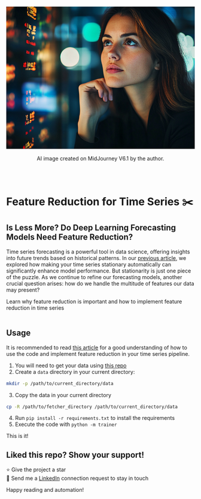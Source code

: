 <p align="center">
  <img src="./woman_thinking.png" alt="Description of the image">
</p>
<p align="center">
  AI image created on MidJourney V6.1 by the author.
</p><br>
<br>

# Feature Reduction for Time Series ✂️  <br>


## Is Less More? Do Deep Learning Forecasting Models Need Feature Reduction?

Time series forecasting is a powerful tool in data science, offering insights 
into future trends based on historical patterns. In our [previous article](https://levelup.gitconnected.com/want-to-decrease-your-models-prediction-errors-by-20-follow-this-simple-trick-97354102098e), we 
explored how making your time series stationary automatically can significantly 
enhance model performance. But stationarity is just one piece of the puzzle. As 
we continue to refine our forecasting models, another crucial question arises: 
how do we handle the multitude of features our data may present?

Learn why feature reduction is important and how to implement feature reduction 
in time series
<br>
<br>
## Usage

It is recommended to read [this article](hhttps://towardsdatascience.com/is-less-more-do-deep-learning-forecasting-models-need-feature-reduction-25d8968ac15c) 
for a good understanding of how to use the code and implement feature reduction 
in your time series pipeline.

1. You will need to get your data using [this repo](https://github.com/philippe-ostiguy/free-fin-data)
2. Create a `data` directory in your current directory:

 ```bash
 mkdir -p /path/to/current_directory/data
 ```
3. Copy the data in your current directory
 ```bash
cp -R /path/to/fetcher_directory /path/to/current_directory/data
```
4. Run `pip install -r requirements.txt` to install the requirements
5. Execute the code with `python -m trainer`

This is it!
<br>

## Liked this repo? Show your support!
⭐ Give the project a star <br>
🤝 Send me a [LinkedIn](https://www.linkedin.com/in/philippe-ostiguy/) connection request to stay in touch

Happy reading and automation!
